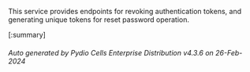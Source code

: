 






This service provides endpoints for revoking authentication tokens, and generating unique tokens for reset password operation.

[:summary]

###### Auto generated by Pydio Cells Enterprise Distribution v4.3.6 on 26-Feb-2024
